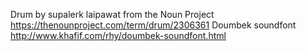 Drum by supalerk laipawat from the Noun Project https://thenounproject.com/term/drum/2306361
Doumbek soundfont http://www.khafif.com/rhy/doumbek-soundfont.html